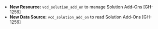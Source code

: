 * **New Resource:** `vcd_solution_add_on` to manage Solution Add-Ons [GH-1256]
* **New Data Source:** `vcd_solution_add_on` to read Solution Add-Ons [GH-1256]
